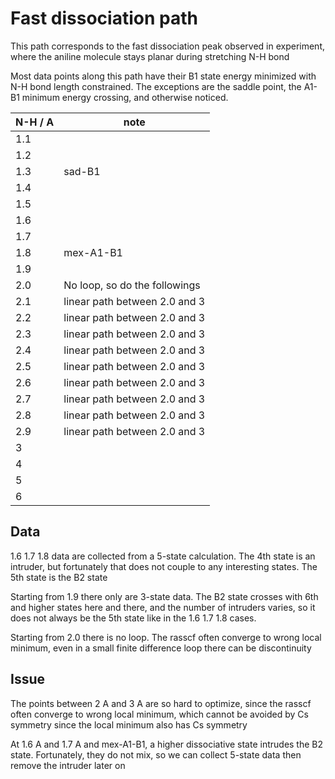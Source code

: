 # Fast dissociation path
This path corresponds to the fast dissociation peak observed in experiment, where the aniline molecule stays planar during stretching N-H bond

Most data points along this path have their B1 state energy minimized with N-H bond length constrained. The exceptions are the saddle point, the A1-B1 minimum energy crossing, and otherwise noticed.

| N-H / A |             note              |
|---------|-------------------------------|
|  1.1    |                               |
|  1.2    |                               |
|  1.3    |            sad-B1             |
|  1.4    |                               |
|  1.5    |                               |
|  1.6    |                               |
|  1.7    |                               |
|  1.8    |          mex-A1-B1            |
|  1.9    |                               |
|  2.0    | No loop, so do the followings |
|  2.1    | linear path between 2.0 and 3 |
|  2.2    | linear path between 2.0 and 3 |
|  2.3    | linear path between 2.0 and 3 |
|  2.4    | linear path between 2.0 and 3 |
|  2.5    | linear path between 2.0 and 3 |
|  2.6    | linear path between 2.0 and 3 |
|  2.7    | linear path between 2.0 and 3 |
|  2.8    | linear path between 2.0 and 3 |
|  2.9    | linear path between 2.0 and 3 |
|    3    |                               |
|    4    |                               |
|    5    |                               |
|    6    |                               |

## Data
1.6 1.7 1.8 data are collected from a 5-state calculation. The 4th state is an intruder, but fortunately that does not couple to any interesting states. The 5th state is the B2 state

Starting from 1.9 there only are 3-state data. The B2 state crosses with 6th and higher states here and there, and the number of intruders varies, so it does not always be the 5th state like in the 1.6 1.7 1.8 cases.

Starting from 2.0 there is no loop. The rasscf often converge to wrong local minimum, even in a small finite difference loop there can be discontinuity

## Issue
The points between 2 A and 3 A are so hard to optimize, since the rasscf often converge to wrong local minimum, which cannot be avoided by Cs symmetry since the local minimum also has Cs symmetry

At 1.6 A and 1.7 A and mex-A1-B1, a higher dissociative state intrudes the B2 state. Fortunately, they do not mix, so we can collect 5-state data then remove the intruder later on
